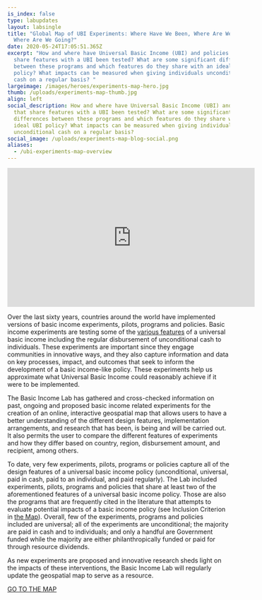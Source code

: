 ```yaml
---
is_index: false
type: labupdates
layout: labsingle
title: "Global Map of UBI Experiments: Where Have We Been, Where Are We Now, and
  Where Are We Going?"
date: 2020-05-24T17:05:51.365Z
excerpt: "How and where have Universal Basic Income (UBI) and policies that
  share features with a UBI been tested? What are some significant differences
  between these programs and which features do they share with an ideal UBI
  policy? What impacts can be measured when giving individuals unconditional
  cash on a regular basis? "
largeimage: /images/heroes/experiments-map-hero.jpg
thumb: /uploads/experiments-map-thumb.jpg
align: left
social_description: How and where have Universal Basic Income (UBI) and policies
  that share features with a UBI been tested? What are some significant
  differences between these programs and which features do they share with an
  ideal UBI policy? What impacts can be measured when giving individuals
  unconditional cash on a regular basis?
social_image: /uploads/experiments-map-blog-social.png
aliases:
  - /ubi-experiments-map-overview
---
```

<iframe width="560" height="315" src="https://www.youtube.com/embed/yqpjrZnyWFk" frameborder="0" allow="accelerometer; autoplay; clipboard-write; encrypted-media; gyroscope; picture-in-picture" allowfullscreen></iframe>

Over the last sixty years, countries around the world have implemented versions of basic income experiments, pilots, programs and policies. Basic income experiments are testing some of the [various features](https://basicincome.stanford.edu/about/what-is-ubi/) of a universal basic income including the regular disbursement of unconditional cash to individuals. These experiments are important since they engage communities in innovative ways, and they also capture information and data on key processes, impact, and outcomes that seek to inform the development of a basic income-like policy. These experiments help us approximate what Universal Basic Income could reasonably achieve if it were to be implemented.

The Basic Income Lab has gathered and cross-checked information on past, ongoing and proposed basic income related experiments for the creation of an online, interactive geospatial map that allows users to have a better understanding of the different design features, implementation arrangements, and research that has been, is being and will be carried out. It also permits the user to compare the different features of experiments and how they differ based on country, region, disbursement amount, and recipient, among others. 

To date, very few experiments, pilots, programs or policies capture all of the design features of a universal basic income policy (unconditional, universal, paid in cash, paid to an individual, and paid regularly). The Lab included experiments, pilots, programs and policies that share at least two of the aforementioned features of a universal basic income policy. Those are also the programs that are frequently cited in the literature that attempts to evaluate potential impacts of a basic income policy (see Inclusion Criterion in [the Map](https://basicincome.stanford.edu/experiments-map/)). Overall, few of the experiments, programs and policies included are universal; all of the experiments are unconditional; the majority are paid in cash and to individuals; and only a handful are Government funded while the majority are either philanthropically funded or paid for through resource dividends.

As new experiments are proposed and innovative research sheds light on the impacts of these interventions, the Basic Income Lab will regularly update the geospatial map to serve as a resource.

<div class="w-100 d-flex flex-column justify-content-center btn-w-bg mt-4" style="background-image: url('/images/heroes/experiments-map-hero.jpg'); background-size: cover;">
  <div class="bg-overlay">
      <a class="d-flex justify-content-center align-items-center btn btn-primary mx-auto my-12" href="/experiments-map">GO TO THE MAP</a>
  </div>  
</div>